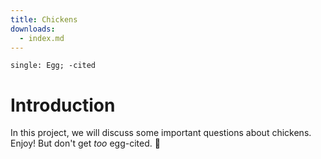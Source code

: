 ```yaml
---
title: Chickens
downloads:
  - index.md
---
```


```{index}
single: Egg; -cited
```

# Introduction

In this project, we will discuss some important questions about chickens. Enjoy! But don't get _too_ egg-cited. 🐣
